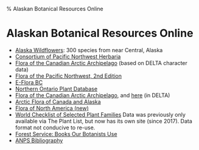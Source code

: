 % Alaskan Botanical Resources Online

# Alaskan Botanical Resources Online

 * [Alaska Wildflowers](http://www.alaskawildflowers.us/index.html):
   300 species from near Central, Alaska
 * [Consortium of Pacific Northwest Herbaria](http://www.pnwherbaria.org/)
 * [Flora of the Canadian Arctic Archipelago](http://nature.ca/aaflora/data/index.htm) (based on DELTA character data)
 * [Flora of the Pacific Northwest, 2nd Edition](http://www.pnwherbaria.org/florapnw.php)
 * [E-Flora BC](http://ibis.geog.ubc.ca/biodiversity/eflora/)
 * [Northern Ontario Plant Database](http://northernontarioflora.ca/index.cfm)
 * [Flora of the Canadian Arctic Archipelago](https://nature.ca/index.php?q=en/research-collections/research-projects/past-research-projects/flora-canadian-arctic-archipelago), and [here](http://nature.ca/aaflora/data) (in DELTA)
 * [Arctic Flora of Canada and Alaska](http://arcticplants.myspecies.info/)
 * [Flora of North America (new)](http://beta.floranorthamerica.org/wiki/Main_Page)
 *
   [World Checklist of Selected Plant Families](http://wcsp.science.kew.org/)
   Data was previously only available via The Plant List, but now has
   its own site (since 2017). Data format not conducive to re-use.
 * [Forest Service: Books Our Botanists Use](https://www.fs.fed.us/wildflowers/features/books/akbooks.shtml)
 * [ANPS Bibliography](https://aknps.org/bibliography/)
 
